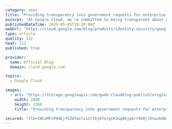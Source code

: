 ```yaml
---
category: news
title: "Providing transparency into government requests for enterprise data"
excerpt: "At Google Cloud, we’re committed to being transparent about when governments request our enterprise customers’ data. Today, to continue our company-wide efforts to build trust through transparency, Google published its semi-annual Requests for user information transparency report. This version of the"
publishedDateTime: 2020-05-05T19:30:00Z
webUrl: "https://cloud.google.com/blog/products/identity-security/google-clouds-semi-annual-transparency-report-now-available/"
type: article
quality: 112
heat: 112
published: true

provider:
  name: Official Blog
  domain: cloud.google.com

topics:
  - Google Cloud

images:
  - url: "https://storage.googleapis.com/gweb-cloudblog-publish/original_images/Google_Cloud_security_1.jpg"
    width: 2880
    height: 1200
    title: "Providing transparency into government requests for enterprise data"

secured: "tlb+VNCxMFcP9AEjf5ZGTaxlv12rtbj07n/gIK3uq0kjpA/r9X0jlXtwuhGNJa3ll8fqFpk/1JrPmMzLFolBLqvGageqLUjj3+DJzbPWvAHESRcaeHknfgNNDgBXRd2gnEX9rkTSM2JC6OJN9NVVwVfVy2qMzi2UB8UOl3a8IkHzUKBk3v/76DXoTt3c1PynEPyj5RwZV1D7YZxMOSHbxRQN3PlZuzPu921suZpYx6L7F6EECdgVLz0dB4CVxuxRXQW5q4VWO10X9zvF3rNufpWweDQE/VIUCEawOukPOPt+k6u26JMSzgQZPoAeYpC1O3HxrYJS0ihMRrPLWKSQzg==;bFZnIsKIFmUJhI42MuD1hA=="
---
```


